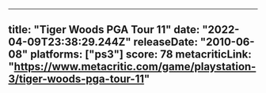 
---
title: "Tiger Woods PGA Tour 11"
date: "2022-04-09T23:38:29.244Z"
releaseDate: "2010-06-08"
platforms: ["ps3"]
score: 78
metacriticLink: "https://www.metacritic.com/game/playstation-3/tiger-woods-pga-tour-11"
---
